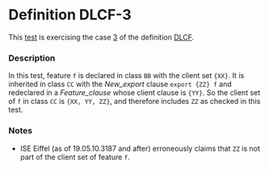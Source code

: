 # Definition DLCF-3

This [test](.) is exercising the case [3](../Readme.md) of the definition [DLCF](../../dlcf/Readme.md).

### Description

In this test, feature `f` is declared in class `BB` with the client set `{XX}`. It is inherited in class `CC` with the *New\_export* clause `export {ZZ} f` and redeclared in a *Feature\_clause* whose client clause is `{YY}`. So the client set of `f` in class `CC` is `{XX, YY, ZZ}`, and therefore includes `ZZ` as checked in this test.

### Notes

* ISE Eiffel (as of 19.05.10.3187 and after) erroneously claims that `ZZ` is not part of the client set of feature `f`.
